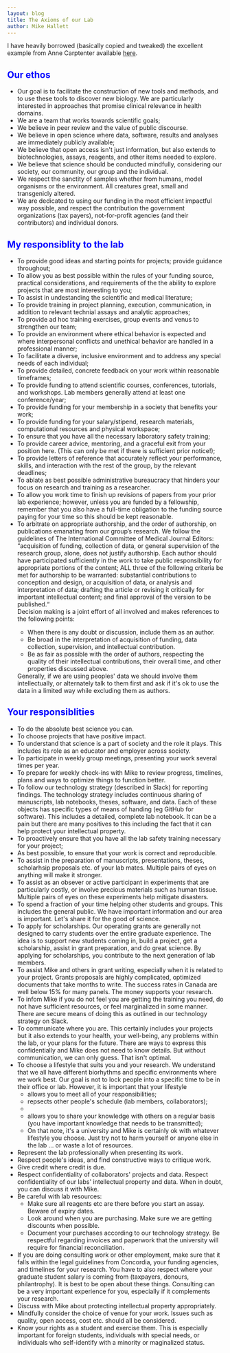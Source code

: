 ```yaml
---
layout: blog
title: The Axioms of our Lab
author: Mike Hallett
---
```


I have heavily borrowed (basically copied and tweaked) the excellent example from Anne Carptenter available [here](https://personal.broadinstitute.org/anne/lab_policy.html). 


<h2><span style="color: #0000ff;"><span class="c6 c11">Our ethos</span></span></h2>
<ul>
<li>Our goal is to facilitate the construction of new tools and methods, and to use these tools to discover new biology. We are 
particularly interested in approaches that promise clinical relevance in  health domains.</li>
<li>We are a team that works towards scientific goals;
</li>
<li>We believe in peer review and the value of public discourse.</li>
</li>
<li>We believe in open science where data, software, results and analyses are immediately publicly available; </li>
<li>
We believe that open access isn't just information, but also extends to biotechnologies, assays, reagents, and other items needed to explore.
</li>
<li>We believe that science should be conducted mindfully, considering our society, our community, our group and the individual. </li>
<li>We respect the sanctity of samples whether from humans, model organisms or the environment. All creatures great, small and transgenicly altered. </li>
<li>We are dedicated to using our funding in the most efficient impactful way possible, and respect the contribution the government organizations (tax payers), not-for-profit agencies (and their contributors) and individual donors.
</li>

</ul>

<h2><span style="color: #0000ff;"><span class="c6 c11">My responsiblity to the lab</span></span></h2>

<ul>
<li>To provide good ideas and starting points for projects; provide guidance throughout;</li>
<li>To allow you as best possible within the rules of your funding source, practical considerations, and requirements of the  the ability to explore projects that are most interesting to you;
<li>To assist in undestanding the scientific and medical literature;</li>
<li>To provide training in  project planning,  execution, communication, in addition to relevant technial assays and analytic approaches;</li>
<li>To provide ad hoc training exercises, group events and venus to  strengthen our team;</li>
<li>To provide an environment where ethical behavior is expected and where interpersonal conflicts and unethical behavior are handled in a professional manner;</li>
<li>To facilitate a diverse, inclusive environment and to address any special needs of each individual;</li>
<li>To provide detailed, concrete feedback on your  work within reasonable timeframes;</li>
<li>To provide funding to attend scientific courses, conferences, tutorials, and workshops. Lab members generally attend at least one conference/year;</li>
<li>To provide funding for your membership in a society that benefits your work;</li>
<li>To provide funding for your salary/stipend, research materials, computational resources and physical workspace;</li>
<li>To ensure that you have all the necessary laboratory safety training;</li>
<li>To provide career advice, mentoring, and a graceful exit from your position here. (This can only be met  if there is sufficient prior notice!);</li>
<li>To provide letters of reference that accurately reflect your performance, skills, and interaction with the rest of the group, by the relevant deadlines;</li>
<li>To ablate as best possible administrative bureaucracy that hinders your focus on research and training as a researcher.</li>
<li>To allow you work time to finish up revisions of papers from your prior lab experience; however, unless you are funded by a fellowship, remember that you also have a full-time obligation to the funding source paying for your time so this should be kept reasonable.</li>
<li>To arbitrate on appropriate authorship, and the order of authorship, on publications emanating from our group’s research. We follow the guidelines of The International Committee of Medical Journal Editors:
“acquisition of funding, collection of data, or general supervision of the research group, alone, does not justify authorship. Each author should have participated sufficiently in the work to take public responsibility for appropriate portions of the content; ALL three of the following criteria be met for authorship to be warranted:
substantial contributions to conception and design, or acquisition of data, or analysis and interpretation of data;
drafting the article or revising it critically for important intellectual content; and
final approval of the version to be published.“</li>
Decision making is a joint effort of all involved and makes references to the following points: 
<ul>
<li>When there is any doubt or discussion, include them as an author.</li>
<li>Be broad in the interpretation of acquisition of funding, data collection, supervision, and intellectual contribution.</li>
<li>Be as fair as possible with the order of authors, respecting the quality of their intellectual contributions, their overall time, and other properties discussed above.</li>
</ul>
Generally, if we are using peoples' data we should involve them intellectually, or alternately talk to them first and ask if it's ok to use the data in a limited way while excluding them as authors.</li>
</ul>

<h2><span style="color: #0000ff;"><span class="c6 c11">Your responsiblities
</span></span></h2>

<ul>
<li>To do the absolute best science you  can.</li>
<li>To choose projects that have positive impact.</li>
<li>To understand that science is a part of society and the role it plays. This includes its role as an educator  and  employer across society.</li>
<li>To participate in weekly group meetings, presenting your work several times per year.</li>
<li> To prepare for weekly check-ins with Mike to review progress, timelines, plans and ways to optimize things to function better.
</li>
<li>To follow our   technology strategy (described in Slack) for reporting findings. The technology strategy includes continuous sharing of manuscripts, lab notebooks, theses, software, and data. Each of these objects has specific types of means of handing (eg GitHub for software). This includes a detailed, complete lab notebook. It can be a pain but there are many positives to this including the fact that it can help  protect your intellectual property.
</li>
<li>To proactively ensure that you have all the lab safety training necessary for your project;</li>
<li>As best possible, to ensure that your work  is correct and reproducible.
</li>
<li> To assist in the preparation of manuscripts, presentations, theses, scholarhsip proposals etc. of your lab mates. Multiple pairs of eyes on anything will make it stronger. 
</li>
<li> To assist as an obsever or active participant in experiments that are particularly costly, or involve precious materials such as human tissue. Multiple pairs of eyes on these experiments help mitigate disasters.</li>
<li>To spend a fraction of your time helping other students and groups. This includes the general public. We have important information and our area is important. Let's share it for the good of science.</li>
<li> To apply for scholarships. Our operating grants are generally not designed to carry students over the entire graduate experience. The idea is to support new students coming in, build a project, get a scholarship, assist in grant preparation, and do great science. By applying for scholarships, you contribute to the next generation of lab members. </li>
<li>To assist Mike and others in grant writing, especially when it is related to your project. Grants proposals are highly complicated, optimized documents that take months to write. The success rates in Canada are well below 15% for many panels. The money supports your research.</li>
<li>To infom Mike if you do not feel you are getting the training you need, do not have sufficient resources, or feel marginalized in some manner. There are secure means of doing this as outlined in our technology strategy on Slack.
</li>
<li>To communicate where you are. This certainly includes your projects but it also extends to your health, your well-being, any problems within the lab, or your plans for the future.  There are ways to express this confidentially and Mike does not need to know details. But without communication, we can only guess. That isn't optimal.
</li>
<li>To choose a lifestyle that suits you and your research. We understand that we all have different biorhythms and specific environments where we work best. Our goal is not to lock people into a specific time to be in their office or lab. However, it is important that your lifestyle 
<ul>
<li>allows you to meet all of your responsibilities; </li>
<li>repsects other people's schedule (lab members, collaborators);<li>
<li> allows you to share your knowledge with others on a regular basis (you have important knowledge that needs to be transmitted);
</li>
<li>On that note, it's a university and Mike is certainly ok with whatever lifestyle you choose. Just try not to harm yourself or anyone else in the lab ... or waste a lot of resources. </li>
</ul>
<li>Represent the lab professionally when presenting its work.
</li>
<li>Respect people's ideas, and find constructive ways to critique work.
</li>
<li>Give credit where credit is due.</li>
<li>Respect confidentiality of collaborators' projects and data. Respect confidentiality of our labs' intellectual property and data. When in doubt, you can discuss it with Mike.</li>
<li>Be careful with lab resources:
<ul>
<li> Make sure all reagents etc are there before you start an assay. Beware of expiry dates.</li>
<li> Look around when you are purchasing. Make sure we are getting  discounts when possible.</li>
<li> Document your purchases according to our technology strategy. Be respectful regarding invoices and paperwork that the university will require for financial reconciliation.
</li>
</ul>
<li>If you are doing consulting work or other employment, make sure that it falls within the legal guidelines from Concordia, your funding agencies, and timelines for your research. You have to also respect where your graduate student salary is coming from (taxpayers, donours, philantrophy). It is best to be open about these things. Consulting can be a very important experience for you, especially if it complements your research. </li>
<li>Discuss with Mike about protecting intellectual property appropriately.</li>
<li>Mindfully consider the choice of venue for your work. Issues such as quality, open access, cost etc. should all be considered.</li>
<li>Know your rights as a student and exercise them. This is especially important for foreign students, individuals with special needs, or individuals  who self-identify with a minority or maginalized status.</li>
</ul>



